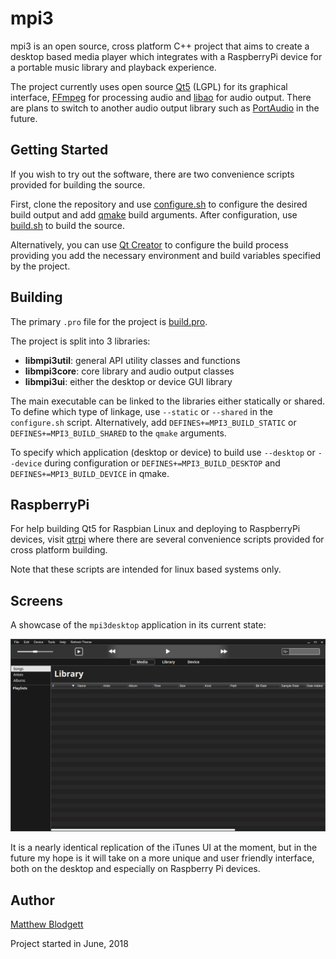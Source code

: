 # mpi3

mpi3 is an open source, cross platform C++ project that aims to create a desktop based media player which integrates with a RaspberryPi device for a portable music library and playback experience.

The project currently uses open source [Qt5](https://github.com/qt/qt5) (LGPL) for its graphical interface, [FFmpeg](https://github.com/FFmpeg/FFmpeg) for processing audio and [libao](https://github.com/xiph/libao) for audio output.
There are plans to switch to another audio output library such as [PortAudio](https://app.assembla.com/spaces/portaudio/git/source) in the future.

## Getting Started

If you wish to try out the software, there are two convenience scripts provided for building the source.

First, clone the repository and use [configure.sh](./configure.sh) to configure the desired build output and add [qmake](https://doc.qt.io/qt-5/qmake-manual.html) build arguments. 
After configuration, use [build.sh](./build.sh) to build the source.

Alternatively, you can use [Qt Creator](https://www.qt.io/download) to configure the build process providing you add the necessary environment and build variables specified by the project.

## Building

The primary `.pro` file for the project is [build.pro](./src/build.pro).

The project is split into 3 libraries: 
* **libmpi3util**: general API utility classes and functions
* **libmpi3core**: core library and audio output classes
* **libmpi3ui**: either the desktop or device GUI library

The main executable can be linked to the libraries either statically or shared. 
To define which type of linkage, use `--static` or `--shared` in the `configure.sh` script. 
Alternatively, add `DEFINES+=MPI3_BUILD_STATIC` or `DEFINES+=MPI3_BUILD_SHARED` to the `qmake` arguments.

To specify which application (desktop or device) to build use `--desktop` or `--device` during configuration or `DEFINES+=MPI3_BUILD_DESKTOP` and `DEFINES+=MPI3_BUILD_DEVICE` in qmake.

## RaspberryPi

For help building Qt5 for Raspbian Linux and deploying to RaspberryPi devices, visit [qtrpi](https://github.com/matt-blodgett/qtrpi) where there are several convenience scripts provided for cross platform building. 

Note that these scripts are intended for linux based systems only. 

## Screens

A showcase of the `mpi3desktop` application in its current state:

![asdf](./docs/homescreen-example.png)

It is a nearly identical replication of the iTunes UI at the moment, but in the future my hope is it will take on a more unique and user friendly interface, both on the desktop and especially on Raspberry Pi devices.

## Author

[Matthew Blodgett](https://github.com/matt-blodgett)

Project started in June, 2018
